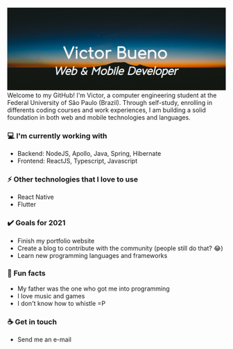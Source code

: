 <img src= "https://github.com/Victor-Bueno/Victor-Bueno/blob/main/Banner.jpg"></img>
<br>
Welcome to my GitHub! I'm Victor, a computer engineering student at the Federal University of São Paulo (Brazil). Through self-study, enrolling in differents coding courses and work experiences, I am building a solid foundation in both web and mobile technologies and languages.

### 💻 I'm currently working with
- Backend: NodeJS, Apollo, Java, Spring, Hibernate
- Frontend: ReactJS, Typescript, Javascript

### ⚡ Other technologies that I love to use
- React Native
- Flutter

### ✔️ Goals for 2021
- Finish my portfolio website
- Create a blog to contribute with the community (people still do that? 😂)
- Learn new programming languages and frameworks

### 🌴 Fun facts
- My father was the one who got me into programming
- I love music and games
- I don't know how to whistle =P

### ☕ Get in touch
- Send me an e-mail
<br>
